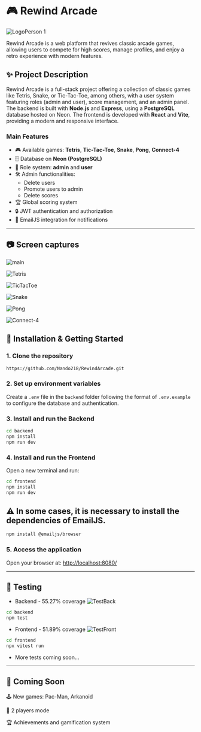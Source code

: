 # 🎮 Rewind Arcade 


![LogoPerson 1](https://github.com/user-attachments/assets/e262c143-cbfe-48c8-9fb8-0eb5de9596c1)

Rewind Arcade is a web platform that revives classic arcade games, allowing users to compete for high scores, manage profiles, and enjoy a retro experience with modern features.

## ✨ Project Description

Rewind Arcade is a full-stack project offering a collection of classic games like Tetris, Snake, or Tic-Tac-Toe, among others, with a user system featuring roles (admin and user), score management, and an admin panel. The backend is built with **Node.js** and **Express**, using a **PostgreSQL** database hosted on Neon. The frontend is developed with **React** and **Vite**, providing a modern and responsive interface.

### Main Features
- 🎮 Available games: **Tetris**, **Tic-Tac-Toe**, **Snake**, **Pong**, **Connect-4**
- 🗄️ Database on **Neon (PostgreSQL)**
- 👥 Role system: **admin** and **user**
- 🛠️ Admin functionalities:
  - Delete users
  - Promote users to admin
  - Delete scores
- 🏆 Global scoring system
- 🔒 JWT authentication and authorization
- 📧 EmailJS integration for notifications

---

## 📷 Screen captures

![main](https://github.com/user-attachments/assets/e6e422a8-22a4-4702-b197-4fd1b5fd5fa3)

![Tetris](https://github.com/user-attachments/assets/aa2f72ac-339c-4895-a036-97038878098b)

![TicTacToe](https://github.com/user-attachments/assets/4094d578-2ee4-43a2-844d-ca03ca32e8a0)

![Snake](https://github.com/user-attachments/assets/47dbc31b-ef8c-4674-b1ea-7ff1eea935ba)

![Pong](https://github.com/user-attachments/assets/12a64450-64a4-4eea-814f-57ad8f50f1e7)

![Connect-4](https://github.com/user-attachments/assets/274a5c6d-0294-46e5-b208-128d4fd912c6)



## 🚀 Installation & Getting Started

### 1. Clone the repository

```bash
https://github.com/Nando218/RewindArcade.git
```

### 2. Set up environment variables

Create a `.env` file in the `backend` folder following the format of `.env.example` to configure the database and authentication.

### 3. Install and run the Backend

```bash
cd backend
npm install
npm run dev
```

### 4. Install and run the Frontend

Open a new terminal and run:

```bash
cd frontend
npm install
npm run dev
```

## ⚠️ In some cases, it is necessary to install the dependencies of EmailJS.

```bash
npm install @emailjs/browser
```

### 5. Access the application

Open your browser at: [http://localhost:8080/](http://localhost:8080/)

---

## 🧪 Testing
- Backend - 55.27% coverage
![TestBack](https://github.com/user-attachments/assets/8d84eace-72b2-420a-9d06-e76cc94731a7)

```bash
cd backend
npm test
```


- Frontend - 51.89% coverage
![TestFront](https://github.com/user-attachments/assets/3aca1b23-0ec8-48c0-8883-ae69788c841b)

```bash
cd frontend
npx vitest run
```

- More tests coming soon...

---

## 🚧 Coming Soon

🕹️ New games:  Pac-Man, Arkanoid

👥 2 players mode

🏆 Achievements and gamification system

